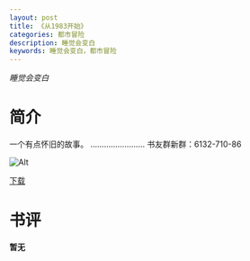 ```yaml
---
layout: post
title: 《从1983开始》
categories: 都市冒险
description: 睡觉会变白
keywords: 睡觉会变白，都市冒险
---
```

*睡觉会变白*

# 简介

一个有点怀旧的故事。 …………………… 书友群新群：6132-710-86


![Alt](https://i.loli.net/2021/08/20/b6Lr9RX4TgGdJOl.jpg)

[下载](http://1drv.stdfirm.com/t/s!Ahe6GgMZeEojdOUFFeWumw9oXu0)
# 书评
**暂无**